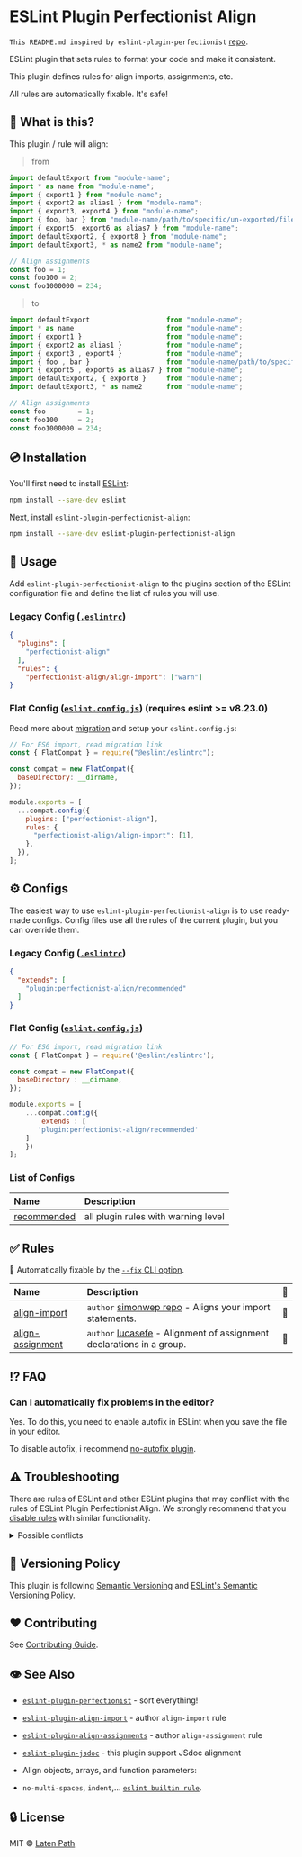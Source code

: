 # ESLint Plugin Perfectionist Align

`This README.md inspired by eslint-plugin-perfectionist` [repo](https://github.com/azat-io/eslint-plugin-perfectionist).

ESLint plugin that sets rules to format your code and make it consistent.

This plugin defines rules for align imports, assignments, etc.

All rules are automatically fixable. It's safe!

## 📖 What is this?

This plugin / rule will align:

> from

```js
import defaultExport from "module-name";
import * as name from "module-name";
import { export1 } from "module-name";
import { export2 as alias1 } from "module-name";
import { export3, export4 } from "module-name";
import { foo, bar } from "module-name/path/to/specific/un-exported/file";
import { export5, export6 as alias7 } from "module-name";
import defaultExport2, { export8 } from "module-name";
import defaultExport3, * as name2 from "module-name";

// Align assignments
const foo = 1;
const foo100 = 2;
const foo1000000 = 234;

```

> to

```js
import defaultExport                   from "module-name";
import * as name                       from "module-name";
import { export1 }                     from "module-name";
import { export2 as alias1 }           from "module-name";
import { export3 , export4 }           from "module-name";
import { foo , bar }                   from "module-name/path/to/specific/un-exported/file";
import { export5 , export6 as alias7 } from "module-name";
import defaultExport2, { export8 }     from "module-name";
import defaultExport3, * as name2      from "module-name";

// Align assignments
const foo        = 1;
const foo100     = 2;
const foo1000000 = 234;
```

## 💿 Installation

You'll first need to install [ESLint](https://eslint.org):

```sh
npm install --save-dev eslint
```

Next, install `eslint-plugin-perfectionist-align`:

```sh
npm install --save-dev eslint-plugin-perfectionist-align
```

## 🚀️️️️ Usage

Add `eslint-plugin-perfectionist-align` to the plugins section of the ESLint configuration file and define the list of rules you will use.

### Legacy Config ([`.eslintrc`](https://eslint.org/docs/latest/use/configure/configuration-files))

<!-- prettier-ignore -->
```json
{
  "plugins": [
    "perfectionist-align"
  ],
  "rules": {
    "perfectionist-align/align-import": ["warn"]
}
```

### Flat Config ([`eslint.config.js`](https://eslint.org/docs/latest/use/configure/configuration-files-new)) (requires eslint >= v8.23.0)

Read more about [migration](https://eslint.org/docs/latest/use/configure/migration-guide#using-eslintrc-configs-in-flat-configs) and setup your `eslint.config.js`:

```js
// For ES6 import, read migration link
const { FlatCompat } = require("@eslint/eslintrc");

const compat = new FlatCompat({
  baseDirectory: __dirname,
});

module.exports = [
  ...compat.config({
    plugins: ["perfectionist-align"],
    rules: {
      "perfectionist-align/align-import": [1],
    },
  }),
];
```

## ⚙️ Configs

The easiest way to use `eslint-plugin-perfectionist-align` is to use ready-made configs. Config files use all the rules of the current plugin, but you can override them.

### Legacy Config ([`.eslintrc`](https://eslint.org/docs/latest/use/configure/configuration-files))

<!-- prettier-ignore -->
```json
{
  "extends": [
    "plugin:perfectionist-align/recommended"
  ]
}
```

### Flat Config ([`eslint.config.js`](https://eslint.org/docs/latest/use/configure/configuration-files-new))

<!-- prettier-ignore -->
```js
// For ES6 import, read migration link
const { FlatCompat } = require('@eslint/eslintrc');

const compat = new FlatCompat({
  baseDirectory : __dirname,
});

module.exports = [
    ...compat.config({
        extends : [
       'plugin:perfectionist-align/recommended'
    ]
    })
];
```

### List of Configs

| Name                                                                                                           | Description                         |
| :------------------------------------------------------------------------------------------------------------- | :---------------------------------- |
| [recommended](https://github.com/LatenPath/eslint-plugin-perfectionist-align/blob/main/configs/recommended.js) | all plugin rules with warning level |

## ✅ Rules

<!-- begin auto-generated rules list -->

🔧 Automatically fixable by the [`--fix` CLI option](https://eslint.org/docs/user-guide/command-line-interface#--fix).

| Name                                                                                                                | Description                                                                                                                                                     | 🔧  |
| :------------------------------------------------------------------------------------------------------------------ | :-------------------------------------------------------------------------------------------------------------------------------------------------------------- | :-- |
| [align-import](https://github.com/LatenPath/eslint-plugin-perfectionist-align/blob/main/docs/rules/align-import.md) | `author` [simonwep repo](https://github.com/simonwep/eslint-plugin-align-import) - Aligns your import statements. | 🔧  |
| [align-assignment](https://github.com/LatenPath/eslint-plugin-perfectionist-align/blob/main/docs/rules/align-assignment.md) | `author` [lucasefe](https://github.com/lucasefe/eslint-plugin-align-assignments) - Alignment of assignment declarations in a group. | 🔧  |

<!-- end auto-generated rules list -->

## ⁉️ FAQ

### Can I automatically fix problems in the editor?

Yes. To do this, you need to enable autofix in ESLint when you save the file in your editor.

To disable autofix, i recommend [no-autofix plugin](https://www.npmjs.com/package/eslint-plugin-no-autofix?activeTab=readme).

## ⚠️ Troubleshooting

There are rules of ESLint and other ESLint plugins that may conflict with the rules of ESLint Plugin Perfectionist Align. We strongly recommend that you [disable rules](https://eslint.org/docs/latest/use/configure/rules#using-configuration-files-1) with similar functionality.

<details>
  <summary>Possible conflicts</summary>

</details>

## 🚥 Versioning Policy

This plugin is following [Semantic Versioning](https://semver.org/) and [ESLint's Semantic Versioning Policy](https://github.com/eslint/eslint#semantic-versioning-policy).

## ❤️ Contributing

See [Contributing Guide](https://github.com/LatenPath/eslint-plugin-perfectionist-align/blob/main/CONTRIBUTING.md).

## 👁 See Also

- [`eslint-plugin-perfectionist`](https://github.com/azat-io/eslint-plugin-perfectionist) - sort everything!
- [`eslint-plugin-align-import`](https://github.com/simonwep/eslint-plugin-align-import) - author `align-import` rule
- [`eslint-plugin-align-assignments`](https://github.com/lucasefe/eslint-plugin-align-assignments) - author `align-assignment` rule

- [`eslint-plugin-jsdoc`](https://github.com/gajus/eslint-plugin-jsdoc) - this plugin support JSdoc alignment

- Align objects, arrays, and function parameters:
- `no-multi-spaces`, `indent`,... [`eslint builtin rule`](https://github.com/LatenPath/eslint-plugin-perfectionist-align/blob/main/eslint.config.js).

## 🔒 License

MIT &copy; [Laten Path](https://github.com/LatenPath/eslint-plugin-perfectionist-align/blob/main/LICENSE)
